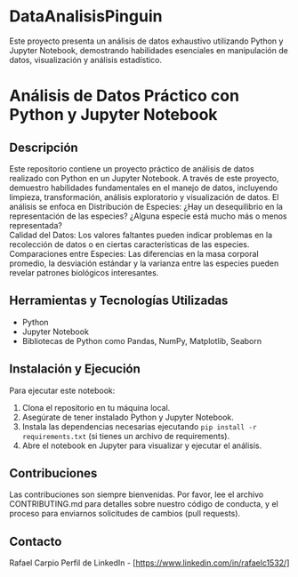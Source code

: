 # DataAnalisisPinguin
Este proyecto presenta un análisis de datos exhaustivo utilizando Python y Jupyter Notebook, demostrando habilidades esenciales en manipulación de datos, visualización y análisis estadístico.
# Análisis de Datos Práctico con Python y Jupyter Notebook

## Descripción
Este repositorio contiene un proyecto práctico de análisis de datos realizado con Python en un Jupyter Notebook. A través de este proyecto, demuestro habilidades fundamentales en el manejo de datos, incluyendo limpieza, transformación, análisis exploratorio y visualización de datos. El análisis se enfoca en Distribución de Especies: ¿Hay un desequilibrio en la representación de las especies? ¿Alguna especie está mucho más o menos representada?<br>
Calidad del Datos: Los valores faltantes pueden indicar problemas en la recolección de datos o en ciertas características de las especies.<br>
Comparaciones entre Especies: Las diferencias en la masa corporal promedio, la desviación estándar y la varianza entre las especies pueden revelar patrones biológicos interesantes.
## Herramientas y Tecnologías Utilizadas
- Python
- Jupyter Notebook
- Bibliotecas de Python como Pandas, NumPy, Matplotlib, Seaborn 

## Instalación y Ejecución
Para ejecutar este notebook:
1. Clona el repositorio en tu máquina local.
2. Asegúrate de tener instalado Python y Jupyter Notebook.
3. Instala las dependencias necesarias ejecutando `pip install -r requirements.txt` (si tienes un archivo de requirements).
4. Abre el notebook en Jupyter para visualizar y ejecutar el análisis.


## Contribuciones
Las contribuciones son siempre bienvenidas. Por favor, lee el archivo CONTRIBUTING.md para detalles sobre nuestro código de conducta, y el proceso para enviarnos solicitudes de cambios (pull requests).


## Contacto
Rafael Carpio
Perfil de LinkedIn - [https://www.linkedin.com/in/rafaelc1532/]
